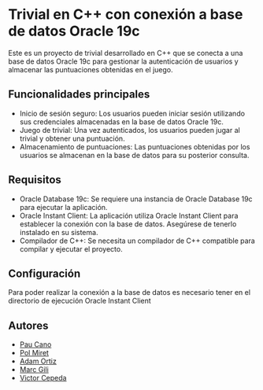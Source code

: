 # Trivial en C++ con conexión a base de datos Oracle 19c
Este es un proyecto de trivial desarrollado en C++ que se conecta a una base de datos Oracle 19c para gestionar la autenticación de usuarios y almacenar las puntuaciones obtenidas en el juego.

## Funcionalidades principales
- Inicio de sesión seguro: Los usuarios pueden iniciar sesión utilizando sus credenciales almacenadas en la base de datos Oracle 19c.
- Juego de trivial: Una vez autenticados, los usuarios pueden jugar al trivial y obtener una puntuación.
- Almacenamiento de puntuaciones: Las puntuaciones obtenidas por los usuarios se almacenan en la base de datos para su posterior consulta.
## Requisitos
- Oracle Database 19c: Se requiere una instancia de Oracle Database 19c para ejecutar la aplicación.
- Oracle Instant Client: La aplicación utiliza Oracle Instant Client para establecer la conexión con la base de datos. Asegúrese de tenerlo instalado en su sistema.
- Compilador de C++: Se necesita un compilador de C++ compatible para compilar y ejecutar el proyecto.
## Configuración
Para poder realizar la conexión a la base de datos es necesario tener en el directorio de ejecución Oracle Instant Client

## Autores
- [Pau Cano](https://github.com/MrAricon)
- [Pol Miret](https://github.com/miripower)
- [Adam Ortiz](https://github.com/aadam-oc)
- [Marc Gili]()
- [Victor Cepeda](https://github.com/vicear)
